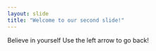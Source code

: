 ```yaml
---
layout: slide
title: "Welcome to our second slide!"
---
```

Believe in yourself
Use the left arrow to go back!

